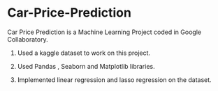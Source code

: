 # Car-Price-Prediction
Car Price Prediction is a Machine Learning Project coded in Google Collaboratory.

1. Used a kaggle dataset to work on this project.

2. Used Pandas , Seaborn and Matplotlib libraries. 

3. Implemented linear regression and lasso regression on the dataset.
